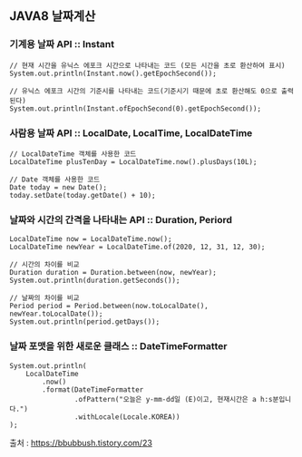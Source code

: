 ## JAVA8 날짜계산


### 기계용 날짜 API :: Instant

```
// 현재 시간을 유닉스 에포크 시간으로 나타내는 코드 (모든 시간을 초로 환산하여 표시)
System.out.println(Instant.now().getEpochSecond());

// 유닉스 에포크 시간의 기준시를 나타내는 코드(기준시기 때문에 초로 환산해도 0으로 출력된다)
System.out.println(Instant.ofEpochSecond(0).getEpochSecond());
```


### 사람용 날짜 API :: LocalDate, LocalTime, LocalDateTime

```
// LocalDateTime 객체를 사용한 코드
LocalDateTime plusTenDay = LocalDateTime.now().plusDays(10L);

// Date 객체를 사용한 코드
Date today = new Date();
today.setDate(today.getDate() + 10);
```


### 날짜와 시간의 간격을 나타내는 API :: Duration, Periord

```
LocalDateTime now = LocalDateTime.now();
LocalDateTime newYear = LocalDateTime.of(2020, 12, 31, 12, 30);

// 시간의 차이를 비교
Duration duration = Duration.between(now, newYear);
System.out.println(duration.getSeconds());

// 날짜의 차이를 비교
Period period = Period.between(now.toLocalDate(), newYear.toLocalDate());
System.out.println(period.getDays());
```

### 날짜 포맷을 위한 새로운 클래스 :: DateTimeFormatter

```
System.out.println(
    LocalDateTime
        .now()
        .format(DateTimeFormatter
                .ofPattern("오늘은 y-mm-dd일 (E)이고, 현재시간은 a h:s분입니다.")
                .withLocale(Locale.KOREA))
);
```

출처 : https://bbubbush.tistory.com/23
